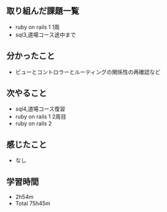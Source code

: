 ## 取り組んだ課題一覧
- ruby on rails 1 1周
- sql3,道場コース途中まで
## 分かったこと
- ビューとコントロラーとルーティングの関係性の再確認など
## 次やること
- sql4,道場コース復習
- ruby on rails 1 2周目
- ruby on rails 2
## 感じたこと
- なし
## 学習時間
- 2h54m
- Total 75h45m
